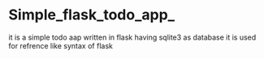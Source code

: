 # Simple_flask_todo_app_
it is a simple todo aap written in flask having sqlite3 as database it is used for refrence like syntax of flask 
